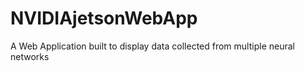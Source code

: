 # NVIDIAjetsonWebApp
A Web Application built to display data collected from multiple neural networks 
